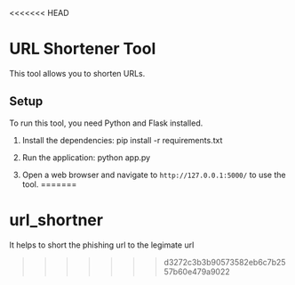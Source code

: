 <<<<<<< HEAD
# URL Shortener Tool

This tool allows you to shorten URLs.

## Setup

To run this tool, you need Python and Flask installed.

1. Install the dependencies:
pip install -r requirements.txt


2. Run the application:
python app.py


3. Open a web browser and navigate to `http://127.0.0.1:5000/` to use the tool.
=======
# url_shortner
It helps to short the phishing url to the legimate url
>>>>>>> d3272c3b3b90573582eb6c7b2557b60e479a9022
